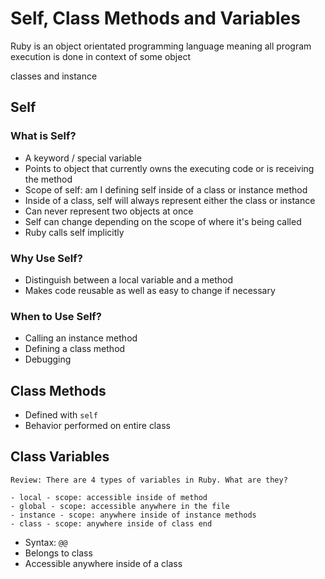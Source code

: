 # Self, Class Methods and Variables

Ruby is an object orientated programming language meaning all program execution is done in context of some object

classes and instance

## Self

### What is Self?

- A keyword / special variable
- Points to object that currently owns the executing code or is receiving the method
- Scope of self: am I defining self inside of a class or instance method 
- Inside of a class, self will always represent either the class or instance
- Can never represent two objects at once
- Self can change depending on the scope of where it's being called
- Ruby calls self implicitly

### Why Use Self?

- Distinguish between a local variable and a method
- Makes code reusable as well as easy to change if necessary

### When to Use Self?

- Calling an instance method
- Defining a class method
- Debugging

## Class Methods

- Defined with `self` 
- Behavior performed on entire class

## Class Variables

    Review: There are 4 types of variables in Ruby. What are they?

    - local - scope: accessible inside of method 
    - global - scope: accessible anywhere in the file 
    - instance - scope: anywhere inside of instance methods 
    - class - scope: anywhere inside of class end 

- Syntax: `@@`
- Belongs to class
- Accessible anywhere inside of a class